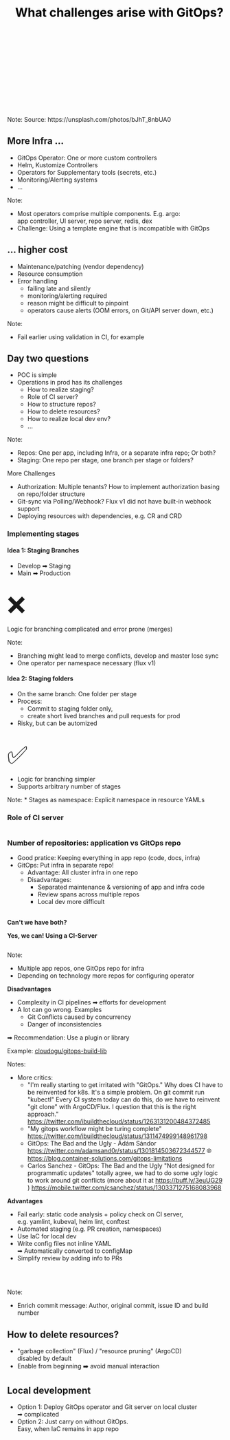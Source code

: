 <!-- .slide: data-background-image="images/challenge.jpg"  -->
<!-- .slide: style="color: black;"  -->

<h1 style="color: black; text-align: right">What challenges arise with GitOps?</h1>
<br/>
<br/>
<br/>
<br/>
<br/>
<br/>
<br/>
<br/>
<br/>
<br/>
<br/>
<br/>
Note:
Source: https://unsplash.com/photos/bJhT_8nbUA0



## More Infra ...

* GitOps Operator: One or more custom controllers
* Helm, Kustomize Controllers
* Operators for Supplementary tools (secrets, etc.)
* Monitoring/Alerting systems
* ...

Note:
* Most operators comprise multiple components. E.g. argo:  
  app controller, UI server, repo server, redis, dex
* Challenge: Using a template engine that is incompatible with GitOps



## ... higher cost

* Maintenance/patching (vendor dependency)
* Resource consumption
* Error handling
  * failing late and silently
  * monitoring/alerting required
  * reason might be difficult to pinpoint
  * operators cause alerts (OOM errors, on Git/API server down, etc.)

Note:
* Fail earlier using validation in CI, for example



## Day two questions

* POC is simple
* Operations in prod has its challenges
  * How to realize staging?
  * Role of CI server?
  * How to structure repos?
  * How to delete resources?
  * How to realize local dev env?
  * ...

Note:
* Repos: One per app, including Infra, or a separate infra repo; Or both?
* Staging: One repo per stage, one branch per stage or folders?

More Challenges
* Authorization: Multiple tenants? How to implement authorization basing on repo/folder structure
* Git-sync via Polling/Webhook? Flux v1 did not have built-in webhook support
* Deploying resources with dependencies, e.g. CR and CRD



### Implementing stages

#### Idea 1: Staging Branches

* Develop ➡ Staging
* Main ➡ Production
  <br/><br/>

<div class="fragment" data-fragment-index="1">
<span class="floatLeft" style="font-size: 4em;">❌</span>
<br/>
<p>Logic for branching complicated and error prone (merges)</p>
</div>

Note:
* Branching might lead to merge conflicts, develop and master lose sync
* One operator per namespace necessary (flux v1)



#### Idea 2: Staging folders

* On the same branch: One folder per stage
* Process:
  * Commit to staging folder only,
  * create short lived branches and pull requests for prod
* Risky, but can be automized
  <br/>
  <br/>

<div class="fragment" data-fragment-index="1">
<span class="floatLeft" style="font-size: 4em;">✅</span>
<br/>
<ul class="fragment" data-fragment-index="1">
    <li>Logic for branching simpler</li>
    <li>Supports arbitrary number of stages</li>
<ul/>
</div>
Note:
* Stages as namespace: Explicit namespace in resource YAMLs



### Role of CI server
<!-- .slide: style="text-align: center !important;"  -->
<img data-src="images/gitops-with-image.svg" width="70%"/>



### Number of repositories: application vs GitOps repo

* Good pratice: Keeping everything in app repo (code, docs, infra)
* GitOps: Put infra in separate repo!
  * Advantage: All cluster infra in one repo
  * Disadvantages:
    * Separated maintenance & versioning of app and infra code
    * Review spans across multiple repos
    * Local dev more difficult
      <br/><br/>

<div class="fragment" data-fragment-index="1">
<strong>Can't we have both?</strong>
</div>



**Yes, we can! Using a CI-Server**

<img data-src="images/gitops-with-app-repo.svg" />


Note:
* Multiple app repos, one GitOps repo for infra
* Depending on technology more repos for configuring operator



**Disadvantages**

* Complexity in CI pipelines ➡ efforts for development
* A lot can go wrong. Examples
  * Git Conflicts caused by concurrency
  * Danger of inconsistencies

➡ Recommendation: Use a plugin or library

Example: <i class='fab fa-github'></i> [cloudogu/gitops-build-lib](https://github.com/cloudogu/gitops-build-lib) <i class="fab fa-jenkins"></i>

Notes:
* More critics:
  * "I'm really starting to get irritated with "GitOps." Why does CI have to be reinvented for k8s. It's a simple problem. On git commit run "kubectl" Every CI system today can do this, do we have to reinvent "git clone" with ArgoCD/Flux. I question that this is the right approach."   
    https://twitter.com/ibuildthecloud/status/1263131200484372485
  * "My gitops workflow might be turing complete"  
    https://twitter.com/ibuildthecloud/status/1311474999148961798
  * GitOps: The Bad and the Ugly - Ádám Sándor
    https://twitter.com/adamsand0r/status/1301814503672344577
    🌐 https://blog.container-solutions.com/gitops-limitations
  * Carlos Sanchez - GitOps: The Bad and the Ugly "Not designed for programmatic updates" totally agree, we had to do some ugly logic to work around git conflicts (more about it at https://buff.ly/3euUG29 )
    https://mobile.twitter.com/csanchez/status/1303371275168083968



**Advantages**

* Fail early: static code analysis + policy check on CI server,  
  e.g. yamlint, kubeval, helm lint, conftest
* Automated staging (e.g. PR creation, namespaces)
* Use IaC for local dev
* Write config files not inline YAML  
  ➡ Automatically converted to configMap
* Simplify review by adding info to PRs

<br/>
<br/>
<div class="fragment">
<img data-src="images/PR.png" width="70%"/>
</div>

Note:
* Enrich commit message: Author, original commit, issue ID and build number



## How to delete resources?

* "garbage collection" (Flux) / "resource pruning" (ArgoCD)   
  disabled by default
* <i class="fas fa-thumbtack"></i> Enable from beginning ➡️ avoid manual interaction



## Local development

* Option 1: Deploy GitOps operator and Git server on local cluster   
  ➡ complicated
* Option 2: Just carry on without GitOps.  
  Easy, when IaC remains in app repo